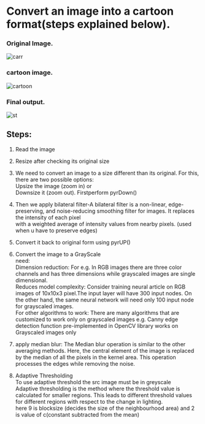 # Convert an image into a cartoon format(steps explained below).

### Original Image.

![carr](https://user-images.githubusercontent.com/22385974/92300036-52f19e80-ef75-11ea-89ae-5178ff1dc49a.png)

### cartoon image.

![cartoon](https://user-images.githubusercontent.com/22385974/92300086-b2e84500-ef75-11ea-9969-84f1e9e64238.png)

### Final output.

![st](https://user-images.githubusercontent.com/22385974/92300124-0064b200-ef76-11ea-8168-ef7a0a4b1da2.png)


## Steps:

1) Read the image <br>

2) Resize after checking its original size<br>

3) We need to convert an image to a size different than its original. For this, there are two possible options: <br>
     Upsize the image (zoom in) or <br>
     Downsize it (zoom out). Firstperform pyrDown() <br>
4) Then we apply bilateral filter-A bilateral filter is a non-linear, edge-preserving, and noise-reducing smoothing filter for images. It replaces the intensity of each pixel<br>
   with a weighted average of intensity values from nearby pixels. (used when u have to preserve edges)<br>

5) Convert it back to original form using pyrUP()<br>

6) Convert the image to a GrayScale<br> 
 need:<br>
Dimension reduction: For e.g. In RGB images there are three color channels and has three dimensions while grayscaled images are single dimensional.<br>
Reduces model complexity: Consider training neural article on RGB images of 10x10x3 pixel.The input layer will have 300 input nodes. On the other hand, the same neural network will need only 100 input node for grayscaled images.<br>
For other algorithms to work: There are many algorithms that are customized to work only on grayscaled images e.g. Canny edge detection function pre-implemented in OpenCV library works on Grayscaled images only<br>

7) apply median blur: The Median blur operation is similar to the other averaging methods. Here, the central element of the image is replaced by the median of all the pixels in the kernel area. This operation processes the edges while removing the noise.<br>

8) Adaptive Thresholding<br>
To use adaptive threshold the src image must be in greyscale<br>
 Adaptive thresholding is the method where the threshold value is calculated for smaller regions. This leads to different threshold values for different regions with respect to the change in lighting.<br>
 here 9 is blocksize (decides the size of the neighbourhood area) and 2 is value of c(constant subtracted from the mean)
 
